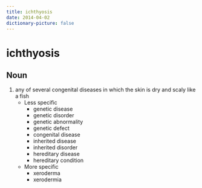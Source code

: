 ```yaml
---
title: ichthyosis
date: 2014-04-02
dictionary-picture: false
---
```


# ichthyosis


## Noun

1. any of several congenital diseases in which the skin is dry and scaly like a fish
	- Less specific
		- genetic disease
		- genetic disorder
		- genetic abnormality
		- genetic defect
		- congenital disease
		- inherited disease
		- inherited disorder
		- hereditary disease
		- hereditary condition
	- More specific
		- xeroderma
		- xerodermia
